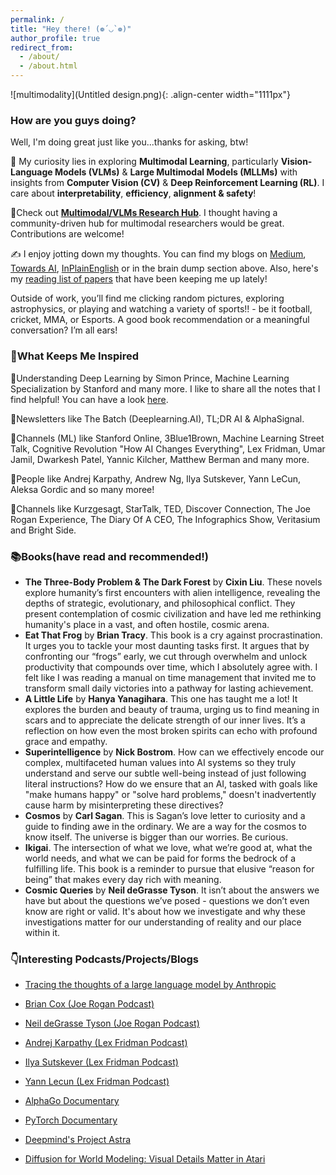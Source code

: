 ```yaml
---
permalink: /
title: "Hey there! (❁´◡`❁)"
author_profile: true
redirect_from: 
  - /about/
  - /about.html
---  
```


![multimodality](Untitled design.png){: .align-center width="1111px"}  


### How are you guys doing?
Well, I'm doing great just like you...thanks for asking, btw!

🔭 My curiosity lies in exploring **Multimodal Learning**, particularly **Vision-Language Models (VLMs)** & **Large Multimodal Models (MLLMs)** with insights from **Computer Vision (CV)** & **Deep Reinforcement Learning (RL)**. I care about **interpretability**, **efficiency**, **alignment & safety**!

📌Check out [**Multimodal/VLMs Research Hub**](https://github.com/thubZ09/vision-language-model-hub.git). I thought having a community-driven hub for multimodal researchers would be great. Contributions are welcome!

✍️ I enjoy jotting down my thoughts. You can find my blogs on [Medium](https://medium.com/@thube09), [Towards AI](https://pub.towardsai.net/), [InPlainEnglish](https://plainenglish.io/author/yash-thube) or in the brain dump section above. Also, here's my [reading list of papers](https://huggingface.co/collections/thubZ9/my-reading-list-677bbae8877a0efbab57392f) that have been keeping me up lately!
  
Outside of work, you’ll find me clicking random pictures, exploring astrophysics, or playing and watching a variety of sports!! - be it football, cricket, MMA, or Esports. A good book recommendation or a meaningful conversation? I’m all ears!

### 🤔What Keeps Me Inspired

📖Understanding Deep Learning by Simon Prince, Machine Learning Specialization by Stanford and many more. I like to share all the notes that I find helpful! You can have a look [here](https://github.com/thubZ09/vision-language-model-hub/tree/main/Notes).  

📰Newsletters like The Batch (Deeplearning.AI), TL;DR AI & AlphaSignal. 

🎥Channels (ML) like Stanford Online, 3Blue1Brown, Machine Learning Street Talk, Cognitive Revolution "How AI Changes Everything", Lex Fridman, Umar Jamil, Dwarkesh Patel, Yannic Kilcher, Matthew Berman and many more.  

🌟People like Andrej Karpathy, Andrew Ng, Ilya Sutskever, Yann LeCun, Aleksa Gordic and so many moree!

🎥Channels like Kurzgesagt, StarTalk, TED, Discover Connection, The Joe Rogan Experience, The Diary Of A CEO, The Infographics Show, Veritasium and Bright Side. 

### 📚Books(have read and recommended!)
- **The Three-Body Problem & The Dark Forest** by **Cixin Liu**. These novels explore humanity’s first encounters with alien intelligence, revealing the depths of strategic, evolutionary, and philosophical conflict. They present contemplation of cosmic civilization and have led me rethinking humanity's place in a vast, and often hostile, cosmic arena.
- **Eat That Frog** by **Brian Tracy**. This book is a cry against procrastination. It urges you to tackle your most daunting tasks first. It argues that by confronting our “frogs” early, we cut through overwhelm and unlock productivity that compounds over time, which I absolutely agree with. I felt like I was reading a manual on time management that invited me to transform small daily victories into a pathway for lasting achievement.
- **A Little Life** by **Hanya Yanagihara**. This one has taught me a lot! It explores the burden and beauty of trauma, urging us to find meaning in scars and to appreciate the delicate strength of our inner lives. It’s a reflection on how even the most broken spirits can echo with profound grace and empathy.
- **Superintelligence** by **Nick Bostrom**. How can we effectively encode our complex, multifaceted human values into AI systems so they truly understand and serve our subtle well-being instead of just following literal instructions? How do we ensure that an AI, tasked with goals like "make humans happy" or "solve hard problems," doesn't inadvertently cause harm by misinterpreting these directives?
- **Cosmos** by **Carl Sagan**. This is Sagan’s love letter to curiosity and a guide to finding awe in the ordinary. We are a way for the cosmos to know itself. The universe is bigger than our worries. Be curious.
- **Ikigai**. The intersection of what we love, what we’re good at, what the world needs, and what we can be paid for forms the bedrock of a fulfilling life. This book is a reminder to pursue that elusive “reason for being” that makes every day rich with meaning.
- **Cosmic Queries** by **Neil deGrasse Tyson**. It isn’t about the answers we have but about the questions we’ve posed - questions we don’t even know are right or valid. It's about how we investigate and why these investigations matter for our understanding of reality and our place within it.

### 👇Interesting Podcasts/Projects/Blogs
- [Tracing the thoughts of a large language model by Anthropic](https://transformer-circuits.pub/2025/attribution-graphs/biology.html)

- [Brian Cox (Joe Rogan Podcast)](https://youtu.be/Rc7OHXJtWco?si=rojKVixCGHr7Gw1C)

- [Neil deGrasse Tyson (Joe Rogan Podcast)](https://youtu.be/e8_vmWakyn4?si=-RvDHw6_D886rhfw)

- [Andrej Karpathy (Lex Fridman Podcast)](https://youtu.be/cdiD-9MMpb0?si=1PtizFt-uvhkE9o-)

- [Ilya Sutskever (Lex Fridman Podcast)](https://youtu.be/13CZPWmke6A?si=A9eFIilC--d4eWWn)

- [Yann Lecun (Lex Fridman Podcast)](https://youtu.be/5t1vTLU7s40?si=jeSK8GB-ffm6yvzY)

- [AlphaGo Documentary](https://youtu.be/WXuK6gekU1Y?si=DqVB_ogiDWzB_wLA)

- [PyTorch Documentary](https://youtu.be/rgP_LBtaUEc?si=VzII-WzJGbvncgyX)

- [Deepmind's Project Astra](https://deepmind.google/technologies/project-astra/)

- [Diffusion for World Modeling:
Visual Details Matter in Atari](https://diamond-wm.github.io/)




  